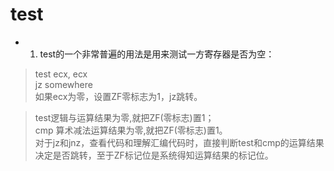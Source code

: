 # test
- 1. test的一个非常普遍的用法是用来测试一方寄存器是否为空：
> test ecx, ecx   
> jz somewhere   
> 如果ecx为零，设置ZF零标志为1，jz跳转。   

> test逻辑与运算结果为零,就把ZF(零标志)置1；   
cmp 算术减法运算结果为零,就把ZF(零标志)置1。   
对于jz和jnz，查看代码和理解汇编代码时，直接判断test和cmp的运算结果决定是否跳转，至于ZF标记位是系统得知运算结果的标记位。   

